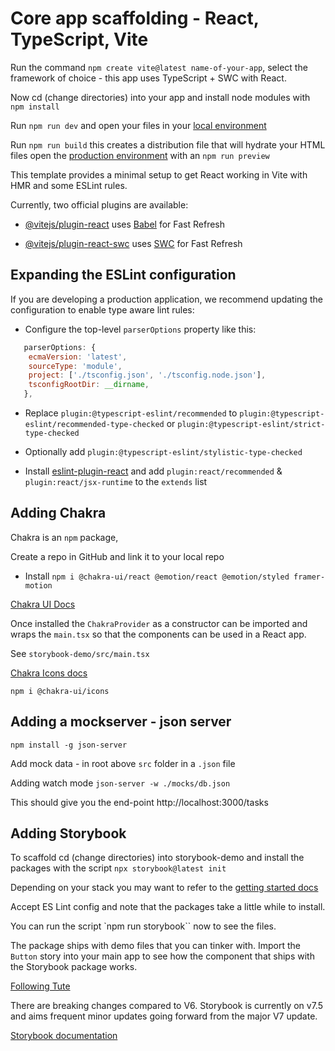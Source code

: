 # Core app scaffolding - React, TypeScript, Vite

Run the command `npm create vite@latest name-of-your-app`, select the framework of choice - this app uses TypeScript + SWC with React.

Now cd (change directories) into your app and install node modules with ` npm install`

Run `npm run dev` and open your files in  your [local environment](http://localhost:5173/)

Run `npm run build` this creates a distribution file that will hydrate your HTML files open the [production environment](http://localhost:4173/) with an `npm run preview`

This template provides a minimal setup to get React working in Vite with HMR and some ESLint rules.

Currently, two official plugins are available:

- [@vitejs/plugin-react](https://github.com/vitejs/vite-plugin-react/blob/main/packages/plugin-react/README.md) uses [Babel](https://babeljs.io/) for Fast Refresh

- [@vitejs/plugin-react-swc](https://github.com/vitejs/vite-plugin-react-swc) uses [SWC](https://swc.rs/) for Fast Refresh

## Expanding the ESLint configuration

If you are developing a production application, we recommend updating the configuration to enable type aware lint rules:

- Configure the top-level `parserOptions` property like this:

```js
   parserOptions: {
    ecmaVersion: 'latest',
    sourceType: 'module',
    project: ['./tsconfig.json', './tsconfig.node.json'],
    tsconfigRootDir: __dirname,
   },
```

- Replace `plugin:@typescript-eslint/recommended` to `plugin:@typescript-eslint/recommended-type-checked` or `plugin:@typescript-eslint/strict-type-checked`

- Optionally add `plugin:@typescript-eslint/stylistic-type-checked`

- Install [eslint-plugin-react](https://github.com/jsx-eslint/eslint-plugin-react) and add `plugin:react/recommended` & `plugin:react/jsx-runtime` to the `extends` list

## Adding Chakra 

Chakra is an `npm` package, 

Create a repo in GitHub and link it to your local repo

- Install `npm i @chakra-ui/react @emotion/react @emotion/styled framer-motion`

[Chakra UI Docs](https://chakra-ui.com/getting-started)

Once installed the `ChakraProvider`  as a constructor can be imported and wraps the `main.tsx` so that the components can be used in a React app.

See `storybook-demo/src/main.tsx`

[Chakra Icons docs](https://v2.chakra-ui.com/docs/components/icon/usage#using-chakra-ui-icons)

`npm i @chakra-ui/icons`

## Adding a mockserver - json server 
`npm install -g json-server` 

Add mock data - in root above `src` folder in a `.json` file

Adding watch mode
`json-server -w ./mocks/db.json`

This should give you the end-point http://localhost:3000/tasks

## Adding Storybook 

To scaffold cd (change directories) into storybook-demo and install the packages with the script `npx storybook@latest init`

Depending on your stack you may want to refer to the [getting started docs](https://storybook.js.org/docs/get-started/setup)

Accept ES Lint config and note that the packages take a little while to install.

You can run the script `npm run storybook`` now to see the files.

The package ships with demo files that you can tinker with. Import the `Button` story into your main app to see how the component that ships with the Storybook package works.

[Following Tute](https://www.youtube.com/watch?v=CuGZgYo6-XY)

There are breaking changes compared to V6. Storybook is currently on v7.5 and aims frequent minor updates going forward from the major V7 update.

[Storybook documentation](https://storybook.js.org/docs/react/get-started/install/)